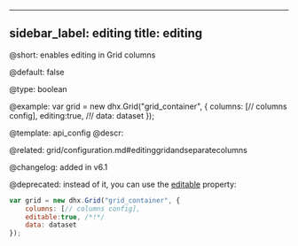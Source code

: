 
---
sidebar_label: editing
title: editing
---          

@short: 
enables editing in Grid columns


@default:
false


@type: boolean

@example: 
var grid = new dhx.Grid("grid_container", {
	columns: [// columns config],
	editing:true, /*!*/
	data: dataset
});


@template:	api_config
@descr: 

@related:
grid/configuration.md#editinggridandseparatecolumns

@changelog: added in v6.1

@deprecated: instead of it, you can use the [editable](treegrid/api/treegrid_editable_config.md) property:
~~~js
var grid = new dhx.Grid("grid_container", {
	columns: [// columns config],
	editable:true, /*!*/
	data: dataset
});
~~~